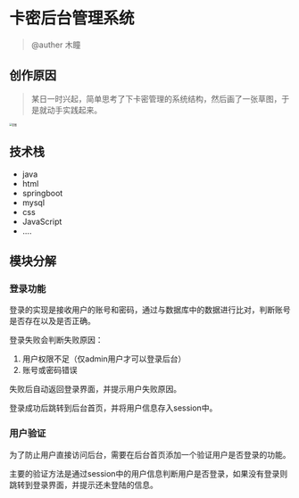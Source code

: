 # 卡密后台管理系统

> @auther 木瞳



## 创作原因

> 某日一时兴起，简单思考了下卡密管理的系统结构，然后画了一张草图，于是就动手实践起来。

<img src="https://s4.ax1x.com/2022/03/01/blShJH.png" alt="草图" style="zoom:30%;" />

## 技术栈

- java
- html
- springboot
- mysql
- css
- JavaScript
- ....

## 模块分解

### 登录功能

登录的实现是接收用户的账号和密码，通过与数据库中的数据进行比对，判断账号是否存在以及是否正确。

登录失败会判断失败原因：

1. 用户权限不足（仅admin用户才可以登录后台）
2. 账号或密码错误

失败后自动返回登录界面，并提示用户失败原因。

登录成功后跳转到后台首页，并将用户信息存入session中。

### 用户验证

为了防止用户直接访问后台，需要在后台首页添加一个验证用户是否登录的功能。

主要的验证方法是通过session中的用户信息判断用户是否登录，如果没有登录则跳转到登录界面，并提示还未登陆的信息。




























